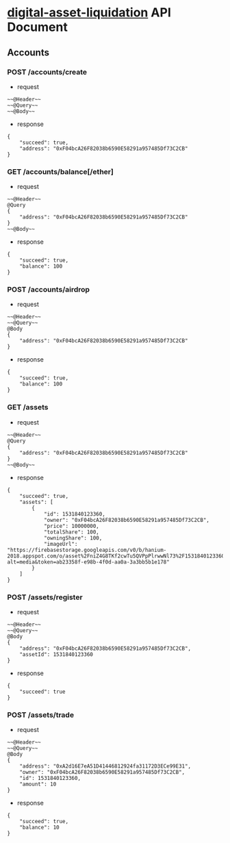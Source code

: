 # [digital-asset-liquidation](https://github.com/rapsealk/digital-asset-liquidation) API Document

## Accounts
### POST /accounts/create
- request
```
~~@Header~~
~~@Query~~
~~@Body~~
```
- response
```
{
    "succeed": true,
    "address": "0xF04bcA26F82038b6590E58291a957485Df73C2CB"
}
```
### GET /accounts/balance[/ether]
- request
```
~~@Header~~
@Query
{
    "address": "0xF04bcA26F82038b6590E58291a957485Df73C2CB"
}
~~@Body~~
```
- response
```
{
    "succeed": true,
    "balance": 100
}
```
### POST /accounts/airdrop
- request
```
~~@Header~~
~~@Query~~
@Body
{
    "address": "0xF04bcA26F82038b6590E58291a957485Df73C2CB"
}
```
- response
```
{
    "succeed": true,
    "balance": 100
}
```
### GET /assets
- request
```
~~@Header~~
@Query
{
    "address": "0xF04bcA26F82038b6590E58291a957485Df73C2CB"
}
~~@Body~~
```
- response
```
{
    "succeed": true,
    "assets": [
        {
            "id": 1531840123360,
            "owner": "0xF04bcA26F82038b6590E58291a957485Df73C2CB",
            "price": 10000000,
            "totalShare": 100,
            "owningShare": 100,
            "imageUrl": "https://firebasestorage.googleapis.com/v0/b/hanium-2018.appspot.com/o/asset%2FniZ4G8TKf2cwTu5QVPpPlrwwNl73%2F1531840123360?alt=media&token=ab23358f-e98b-4f0d-aa0a-3a3bb5b1e178"
        }
    ]
}
```
### POST /assets/register
- request
```
~~@Header~~
~~@Query~~
@Body
{
    "address": "0xF04bcA26F82038b6590E58291a957485Df73C2CB",
    "assetId": 1531840123360
}
```
- response
```
{
    "succeed": true
}
```
### POST /assets/trade
- request
```
~~@Header~~
~~@Query~~
@Body
{
    "address": "0xA2d16E7eA51D41446812924fa31172D3ECe99E31",
    "owner": "0xF04bcA26F82038b6590E58291a957485Df73C2CB",
    "id": 1531840123360,
    "amount": 10
}
```
- response
```
{
    "succeed": true,
    "balance": 10
}
```